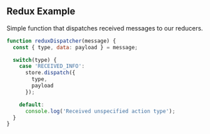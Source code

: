 ## Redux Example
Simple function that dispatches received messages to our reducers.

```js
function reduxDispatcher(message) {
  const { type, data: payload } = message;

  switch(type) {
    case 'RECEIVED_INFO':
      store.dispatch({
        type,
        payload
      });

    default:
      console.log('Received unspecified action type');
  }
}
```
